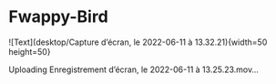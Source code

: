 # Fwappy-Bird

![Text](desktop/Capture d’écran, le 2022-06-11 à 13.32.21){width=50 height=50}


Uploading Enregistrement d’écran, le 2022-06-11 à 13.25.23.mov…

